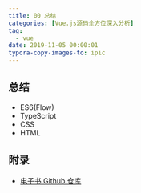 ```yaml
---
title: 00 总结
categories: [Vue.js源码全方位深入分析]
tag:
  - vue
date: 2019-11-05 00:00:01
typora-copy-images-to: ipic
---
```


## 总结

+ ES6(Flow)
+ TypeScript
+ CSS
+ HTML

## 附录

+ [电子书 Github 仓库](https://github.com/ustbhuangyi/vue-analysis)